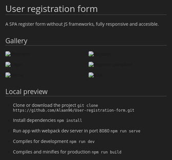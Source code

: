 # User registration form

A SPA register form without JS frameworks, fully responsive and accesible.

<style>
  @import url('https://fonts.googleapis.com/css2?family=Open+Sans:wght@400;600');

  :root {
    --light: #CECECE;
    --line: #505050;
    --bgColor: #202020;
    background: var(--bgColor);
  }

  h1, h2, h3 {
    font-weight: 400 !important;
  }

  h1, h2 {
    border-bottom: 1px solid var(--line) !important;
  }

  h1, h2, h3, h4, h5, p {
    font-family: 'Open Sans', sans-serif;
    color: var(--light) !important;
  }

  section.gallery {
    box-sizing: border-box;
    width: 100%;
    display: grid;
    grid-template-columns: repeat(auto-fill, minmax(200px, 1fr));
    grid-gap: 16px;
    border-radius: 4px;
  }

  img {
    border-radius: 4px;
    opacity: .85;
  }
</style>

## Gallery

<section class="gallery">
  <img src="https://raw.githubusercontent.com/Alaan96/User-registration-form/master/src/assets/demo/Welcome.jpg" alt="Welcome">
  <img src="https://raw.githubusercontent.com/Alaan96/User-registration-form/master/src/assets/demo/Register.jpg" alt="Register">
  <img src="https://raw.githubusercontent.com/Alaan96/User-registration-form/master/src/assets/demo/Login.jpg" alt="Login">
  <img src="https://raw.githubusercontent.com/Alaan96/User-registration-form/master/src/assets/demo/RegisterComplete.jpg" alt="Register complete">
  <img src="https://raw.githubusercontent.com/Alaan96/User-registration-form/master/src/assets/demo/Home.jpg" alt="Home">
  <img src="https://raw.githubusercontent.com/Alaan96/User-registration-form/master/src/assets/demo/404.jpg" alt="404">
</section>

## Local preview

- Clone or download the project
  `git clone https://github.com/Alaan96/User-registration-form.git`

- Install dependencies
  `npm install`

- Run app with webpack dev server in port 8080
  `npm run serve`

- Compiles for development
  `npm run dev`

- Compiles and minifies for production
  `npm run build`
  